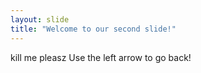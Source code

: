 ```yaml
---
layout: slide
title: "Welcome to our second slide!"
---
```

kill me pleasz
Use the left arrow to go back!
